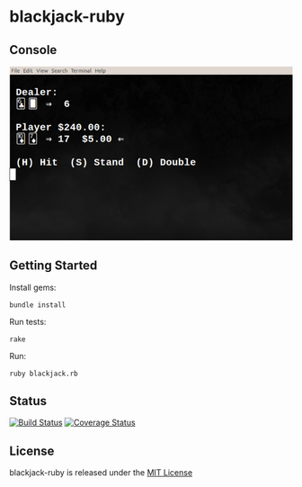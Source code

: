 # blackjack-ruby

## Console

![Blackjack](https://raw.githubusercontent.com/gdonald/blackjack-ruby/master/bj.png)

## Getting Started

Install gems:

    bundle install

Run tests:

    rake

Run:

    ruby blackjack.rb

## Status

[![Build Status](https://travis-ci.org/gdonald/blackjack-ruby.svg?branch=master)](https://travis-ci.org/gdonald/blackjack-ruby)
[![Coverage Status](https://coveralls.io/repos/github/gdonald/blackjack-ruby/badge.svg?branch=master)](https://coveralls.io/github/gdonald/blackjack-ruby?branch=master)

## License

blackjack-ruby is released under the [MIT License](http://www.opensource.org/licenses/MIT)
